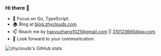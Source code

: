 ### Hi there 👋

- 🌱 Focus on Go, TypeScript.
- 🏠 Blog at [blog.zhyclouds.com](https://www.blog.zhyclouds.com).
- 📫 Reach me by haoyuzhang1021@gmail.com || 310123665@qq.com.
- 👋 Look forward to your communication.

![zhyclouds's GitHub stats](https://github-readme-stats.vercel.app/api?username=zhyclouds&show_icons=true&theme=tokyonight)
